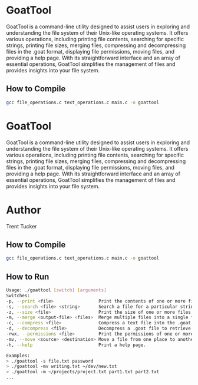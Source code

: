 # GoatTool

GoatTool is a command-line utility designed to assist users in exploring and understanding the file system of their Unix-like operating systems. It offers various operations, including printing file contents, searching for specific strings, printing file sizes, merging files, compressing and decompressing files in the .goat format, displaying file permissions, moving files, and providing a help page. With its straightforward interface and an array of essential operations, GoatTool simplifies the management of files and provides insights into your file system.

## How to Compile

```bash
gcc file_operations.c text_operations.c main.c -o goattool
```


# GoatTool

GoatTool is a command-line utility designed to assist users in exploring and understanding the file system of their Unix-like operating systems. It offers various operations, including printing file contents, searching for specific strings, printing file sizes, merging files, compressing and decompressing files in the .goat format, displaying file permissions, moving files, and providing a help page. With its straightforward interface and an array of essential operations, GoatTool simplifies the management of files and provides insights into your file system.

# Author
Trent Tucker

## How to Compile

```bash
gcc file_operations.c text_operations.c main.c -o goattool
```

## How to Run

```bash
Usage: ./goattool [switch] [arguments]
Switches:
-p, --print <file>                 Print the contents of one or more files.
-s, --search <file> <string>       Search a file for a particular string and print every line of the file that contains that string.
-z, --size <file>                  Print the size of one or more files.
-m, --merge <output-file> <files>  Merge multiple files into a single file with a specified name and path.
-c, --compress <file>              Compress a text file into the .goat format.
-d, --decompress <file>            Decompress a .goat file to retrieve the original text.
-rwx, --permissions <file>         Print the permissions of one or more files as an integer (000 to 777).
-mv, --move <source> <destination> Move a file from one place to another with a specified path and new name.
-h, --help                         Print a help page.

Examples:
> ./goattool -s file.txt password
> ./goattool -mv writing.txt ~/dev/new.txt
> ./goattool -m ~/projects/project.txt part1.txt part2.txt
...
```

